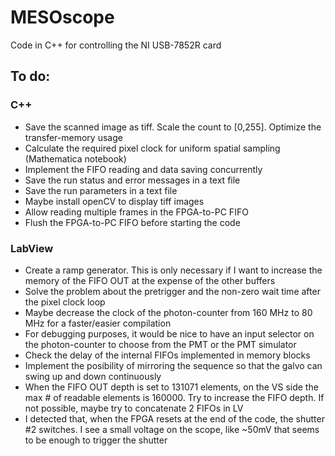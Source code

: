 # MESOscope
Code in C++ for controlling the NI USB-7852R card

## To do:
### C++
- Save the scanned image as tiff. Scale the count to [0,255]. Optimize the transfer-memory usage
- Calculate the required pixel clock for uniform spatial sampling (Mathematica notebook)
- Implement the FIFO reading and data saving concurrently
- Save the run status and error messages in a text file
- Save the run parameters in a text file
- Maybe install openCV to display tiff images
- Allow reading multiple frames in the FPGA-to-PC FIFO
- Flush the FPGA-to-PC FIFO before starting the code


### LabView
- Create a ramp generator. This is only necessary if I want to increase the memory of the FIFO OUT at the expense of the other buffers
- Solve the problem about the pretrigger and the non-zero wait time after the pixel clock loop
- Maybe decrease the clock of the photon-counter from 160 MHz to 80 MHz for a faster/easier compilation
- For debugging purposes, it would be nice to have an input selector on the photon-counter to choose from the PMT or the PMT simulator
- Check the delay of the internal FIFOs implemented in memory blocks
- Implement the posibility of mirroring the sequence so that the galvo can swing up and down continuously
- When the FIFO OUT depth is set to 131071 elements, on the VS side the max # of readable elements is 160000. Try to increase the FIFO depth. If not possible, maybe try to concatenate 2 FIFOs in LV
- I detected that, when the FPGA resets at the end of the code, the shutter #2 switches. I see a small voltage on the scope, like ~50mV that seems to be enough to trigger the shutter
